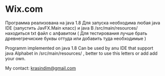 # Wix.com

Программа реализована на java 1.8 
Для запуска необходима любая java IDE (запустить JavFX.Main класс) и java
В /src/main/resources/ находиться txt файл с алфавитом ( Для тестирования лучше брать древнегречиские буквы оттуда или добавить туда необходимые )

Programm implemented on java 1.8
Can be used by anu IDE that support java
Alphabet in  /src/main/resources/ , better to use this letters or add add your own.

My contact: krasindim@gmail.com
